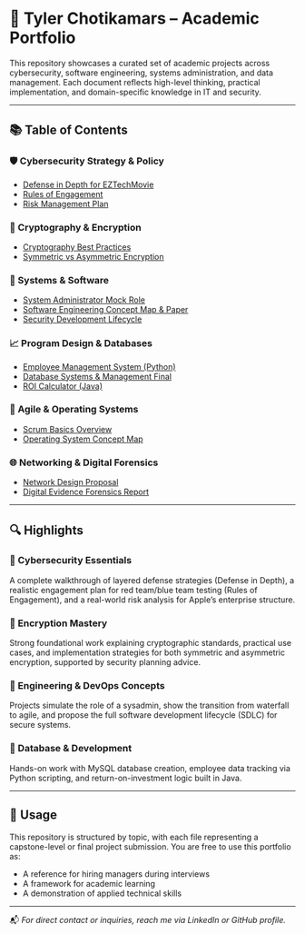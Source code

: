 # 🧠 Tyler Chotikamars – Academic Portfolio

This repository showcases a curated set of academic projects across cybersecurity, software engineering, systems administration, and data management. Each document reflects high-level thinking, practical implementation, and domain-specific knowledge in IT and security.

---

## 📚 Table of Contents

### 🛡️ Cybersecurity Strategy & Policy
- [Defense in Depth for EZTechMovie](./Defense%20in%20Depth.pdf)
- [Rules of Engagement](./Rules%20of%20Engagement.pdf)
- [Risk Management Plan](./Risk%20Management%20Plan.pdf)

### 🔐 Cryptography & Encryption
- [Cryptography Best Practices](./Cryptography%20Best%20Practices.pdf)
- [Symmetric vs Asymmetric Encryption](./Asymmetric%20vs%20Symmetric%20encryption.pdf)

### 💾 Systems & Software
- [System Administrator Mock Role](./Sys%20Admin%20Mock%20Role.pdf)
- [Software Engineering Concept Map & Paper](./Software%20Engineering%20Concept%20Map%20and%20Paper.pdf)
- [Security Development Lifecycle](./Security%20Development%20Life%20Cycle.pdf)

### 📈 Program Design & Databases
- [Employee Management System (Python)](./Employee%20Management%20System.py.pdf)
- [Database Systems & Management Final](./Database%20Systems%20&%20Management%20Final.pdf)
- [ROI Calculator (Java)](./ROI%20Program.pdf)

### 🔁 Agile & Operating Systems
- [Scrum Basics Overview](./Scrum%20Basics%20Overview.pdf)
- [Operating System Concept Map](./OS%20Theory%20Concept%20Map.pdf)

### 🌐 Networking & Digital Forensics
- [Network Design Proposal](./Network%20Design%20Proposal.pdf)
- [Digital Evidence Forensics Report](./Final%20CYB402%20DIGITAL%20EVIDENCE%20FORENSIC%20WEEKLY%205%20Final.docx)

---

## 🔍 Highlights

### 📌 Cybersecurity Essentials
A complete walkthrough of layered defense strategies (Defense in Depth), a realistic engagement plan for red team/blue team testing (Rules of Engagement), and a real-world risk analysis for Apple’s enterprise structure.

### 📌 Encryption Mastery
Strong foundational work explaining cryptographic standards, practical use cases, and implementation strategies for both symmetric and asymmetric encryption, supported by security planning advice.

### 📌 Engineering & DevOps Concepts
Projects simulate the role of a sysadmin, show the transition from waterfall to agile, and propose the full software development lifecycle (SDLC) for secure systems.

### 📌 Database & Development
Hands-on work with MySQL database creation, employee data tracking via Python scripting, and return-on-investment logic built in Java.

---

## 🧾 Usage

This repository is structured by topic, with each file representing a capstone-level or final project submission. You are free to use this portfolio as:
- A reference for hiring managers during interviews
- A framework for academic learning
- A demonstration of applied technical skills

---

📬 *For direct contact or inquiries, reach me via LinkedIn or GitHub profile.*

